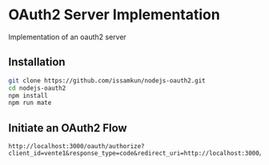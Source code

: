 # OAuth2 Server Implementation

Implementation of an oauth2 server

## Installation

```bash
git clone https://github.com/issamkun/nodejs-oauth2.git
cd nodejs-oauth2
npm install
npm run mate
```

## Initiate an OAuth2 Flow

```
http://localhost:3000/oauth/authorize?client_id=vente1&response_type=code&redirect_uri=http://localhost:3000/
```
